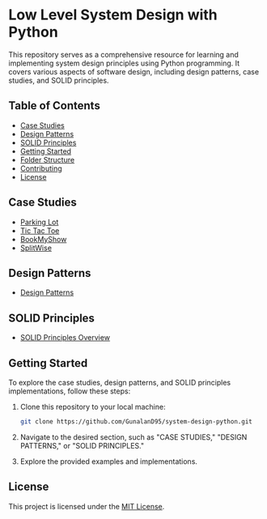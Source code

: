 # Low Level System Design with Python

This repository serves as a comprehensive resource for learning and implementing system design principles using Python programming. It covers various aspects of software design, including design patterns, case studies, and SOLID principles.

## Table of Contents

- [Case Studies](#case-studies)
- [Design Patterns](#design-patterns)
- [SOLID Principles](#solid-principles)
- [Getting Started](#getting-started)
- [Folder Structure](#folder-structure)
- [Contributing](#contributing)
- [License](#license)

## Case Studies

- [Parking Lot](./CASE%20STUDIES/PARKING%20LOT)
- [Tic Tac Toe](./CASE%20STUDIES/TIC%20TAC%20TOE)
- [BookMyShow](https://github.com/GunalanD95/bookmyshow)
- [SplitWise](https://github.com/GunalanD95/SplitWise)

## Design Patterns

- [Design Patterns](./DESIGN%20PATTERNS)

## SOLID Principles

- [SOLID Principles Overview](./SOLID%20PRINCIPLES)

## Getting Started

To explore the case studies, design patterns, and SOLID principles implementations, follow these steps:

1. Clone this repository to your local machine:

    ```bash
    git clone https://github.com/GunalanD95/system-design-python.git
    ```

2. Navigate to the desired section, such as "CASE STUDIES," "DESIGN PATTERNS," or "SOLID PRINCIPLES."

3. Explore the provided examples and implementations.




## License

This project is licensed under the [MIT License](LICENSE).
